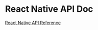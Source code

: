 # React Native API Doc

<Toc />

[React Native API Reference](https://sdkdocs.easemob.com/apidoc/rn/modules.html)